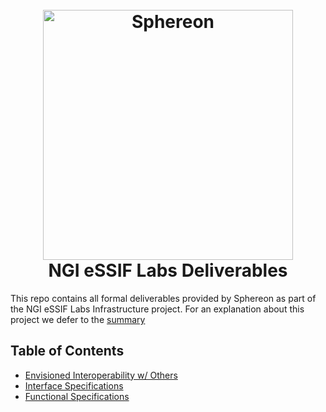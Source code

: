 <h1 align="center">
  <br>
  <a href="https://www.sphereon.com"><img src="https://sphereon.com/content/themes/sphereon/assets/img/logo.svg" alt="Sphereon" width="400"></a>
  <br> NGI eSSIF Labs Deliverables
  <br>
</h1>

This repo contains all formal deliverables provided by Sphereon as part of the NGI eSSIF Labs Infrastructure project.
For an explanation about this project we defer to the [summary](https://gitlab.grnet.gr/essif-lab/infrastructure_2/sphereon/Presentation_Exchange_project_summary/-/blob/master/README.md)

## Table of Contents
* [Envisioned Interoperability w/ Others](./interoperability/envisioned_interoperability_with_others.md)
* [Interface Specifications](./interface_specifications/README.md)
* [Functional Specifications](./functional_specifications/README.md)

